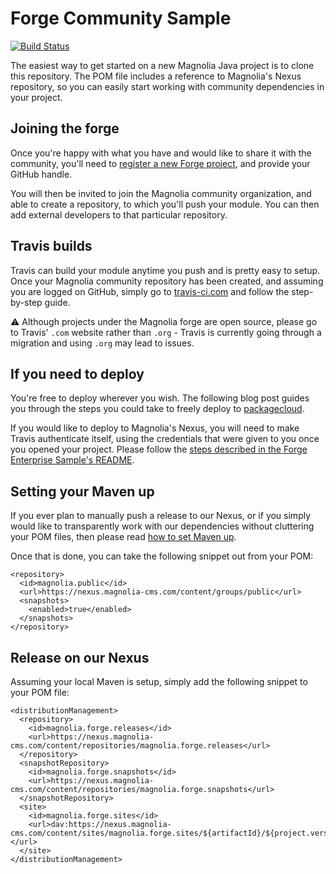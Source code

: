 # Forge Community Sample

[![Build Status](https://travis-ci.com/magnolia-community/forge-community-sample.svg?branch=master)](https://travis-ci.com/magnolia-community/forge-community-sample)

<!-- TODO: provide a test coverage badge -->

The easiest way to get started on a new Magnolia Java project is to clone this 
repository. The POM file includes a reference to Magnolia's Nexus repository, 
so you can easily start working with community dependencies in your project.

## Joining the forge

Once you're happy with what you have and would like to share it with the 
community, you'll need to [register a new Forge project][forge], and provide 
your GitHub handle.

You will then be invited to join the Magnolia community organization, and able 
to create a repository, to which you'll push your module. You can then add 
external developers to that particular repository.

## Travis builds

Travis can build your module anytime you push and is pretty easy to setup. Once 
your Magnolia community repository has been created, and assuming you are 
logged on GitHub, simply go to [travis-ci.com][travis] and follow the 
step-by-step guide.

⚠️ Although projects under the Magnolia forge are open source, please go to 
Travis' `.com` website rather than `.org` - Travis is currently going through a 
migration and using `.org` may lead to issues.

## If you need to deploy

You're free to deploy wherever you wish. The following blog post guides you 
through the steps you could take to freely deploy to 
[packagecloud][packagecloud].

If you would like to deploy to Magnolia's Nexus, you will need to make Travis 
authenticate itself, using the credentials that were given to you once you 
opened your project. Please follow the [steps described in the Forge Enterprise 
Sample's README][authentication].

## Setting your Maven up

If you ever plan to manually push a release to our Nexus, or if you simply 
would like to transparently work with our dependencies without cluttering your 
POM files, then please read [how to set Maven up][maven-setup].

Once that is done, you can take the following snippet out from your POM:

    <repository>
      <id>magnolia.public</id>
      <url>https://nexus.magnolia-cms.com/content/groups/public</url>
      <snapshots>
        <enabled>true</enabled>
      </snapshots>
    </repository>

## Release on our Nexus

Assuming your local Maven is setup, simply add the following snippet to your 
POM file:

    <distributionManagement>
      <repository>
        <id>magnolia.forge.releases</id>
        <url>https://nexus.magnolia-cms.com/content/repositories/magnolia.forge.releases</url>
      </repository>
      <snapshotRepository>
        <id>magnolia.forge.snapshots</id>
        <url>https://nexus.magnolia-cms.com/content/repositories/magnolia.forge.snapshots</url>
      </snapshotRepository>
      <site>
        <id>magnolia.forge.sites</id>
        <url>dav:https://nexus.magnolia-cms.com/content/sites/magnolia.forge.sites/${artifactId}/${project.version}</url>
      </site>
    </distributionManagement>

[forge]:http://forge.magnolia-cms.com/register
[travis]:https://travis-ci.com/
[maven-setup]:https://wiki.magnolia-cms.com/display/DEV/Maven+setup
[authentication]:https://github.com/magnolia-community/forge-enterprise-sample
[packagecloud]:https://blog.travis-ci.com/2017-03-30-deploy-maven-travis-ci-packagecloud/
